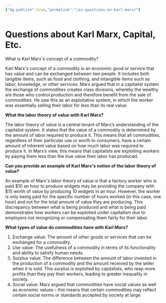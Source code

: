 ```yaml
---
{"dg-publish":true,"permalink":"/ai-questions-on-karl-marx/"}
---
```



# Questions about Karl Marx, Capital, Etc.

What is Karl Marx's concept of a commodity?

Karl Marx's concept of a commodity is an economic good or service that has value and can be exchanged between two people. It includes both tangible items, such as food and clothing, and intangible items such as labor, knowledge, or other services. Marx argued that in a capitalist system the exchange of commodities creates class divisions, whereby the wealthy are those who control production and therefore benefit from the sale of commodities. He saw this as an exploitative system, in which the worker was essentially selling their labor for less than its real value. 

**What the labor theory of value with Karl Marx?** 

The labor theory of value is a central tenant of Marx’s understanding of the capitalist system. It states that the value of a commodity is determined by the amount of labor required to produce it. This means that all commodities, regardless of their particular use or worth to consumers, have a certain amount of inherent value based on how much labor was required to produce it. In Marx’s view, this means that capitalists are exploiting workers by paying them less than the true value their labor has produced. 

**Can you provide an example of Karl Marx's notion of the labor theory of value?**

An example of Marx's labor theory of value is that a factory worker who is paid $10 an hour to produce widgets may be providing the company with $15 worth of value by producing 10 widgets in an hour. However, the worker is only being paid for the specific number of hours worked (in this case, one hour) and not for the total amount of value they are producing. This discrepancy between what is being produced and what is being paid demonstrates how workers can be exploited under capitalism due to employers not recognizing or compensating them fairly for their labor.

**What types of value do commodities have with Karl Marx?**

1. Exchange value: The amount of other goods or services that can be exchanged for a commodity.
2. Use value: The usefulness of a commodity in terms of its functionality and ability to satisfy human needs.
3. Surplus value: The difference between the amount of labor invested in the production of a commodity and the amount received by the seller when it is sold. This surplus is exploited by capitalists, who reap more profits than they pay their workers, leading to greater inequality in society. 
4. Social value: Marx argued that commodities have social values as well as economic values – this means that certain commodities may reflect certain social norms or standards accepted by society at large.